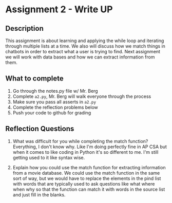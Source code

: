# Assignment 2 - Write UP

## Description
This assignment is about learning and applying the while loop and iterating through multiple lists at a time.  We also will discuss how we match things in chatbots in order to extract what a user is trying to find.  Next assignment we will work with data bases and how we can extract information from them.

## What to complete
1. Go through the notes.py file w/ Mr. Berg
2. Complete `a2.py`, Mr. Berg will walk everyone through the process
3. Make sure you pass all asserts in `a2.py`
4. Complete the reflection problems below
5. Push your code to github for grading

## Reflection Questions
1. What was difficult for you while completing the match function?
Everything, I don't know why. Like I'm doing perfectly fine in AP CSA but when it comes to like coding in Python it's so different to me. I'm still getting used to it like syntax wise.



2. Explain how you could use the match function for extracting information from a movie database.
We could use the match function in the same sort of way, but we would have to replace the elements in the pind list with words that are typically used to ask questions like what where when why so that the function can match it with words in the source list and just fill in the blanks. 

